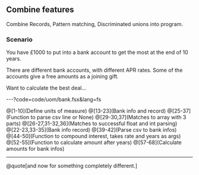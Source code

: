 
## Combine features

Combine Records, Pattern matching, Discriminated unions into program.

### Scenario

You have £1000 to put into a bank account to get the most at the end of 10 years. 

There are different bank accounts, with different APR rates. Some of the accounts give a free amounts as a joining gift.

Want to calculate the best deal...

---?code=code/uom/bank.fsx&lang=fs

@[1-10](Define units of measure)
@[13-23](Bank info and record)
@[25-37](Function to parse csv line or None)
@[29-30,37](Matches to array with 3 parts)
@[26-27,31-32,36](Matches to successful float and int parsing)
@[22-23,33-35](Bank info record)
@[39-42](Parse csv to bank infos)
@[44-50](Function to compound interest, takes rate and years as args)
@[52-55](Function to calculate amount after years)
@[57-68](Calculate amounts for bank infos)

---

@quote[and now for something completely different.]